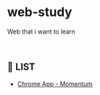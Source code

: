 # web-study
Web that i want to learn

<br>

## :mag_right: ​LIST

- [Chrome App - Momentum](https://github.com/daseul-lee99/web-study/tree/master/nomadcoders/1_ChromeApp_Momentum)

